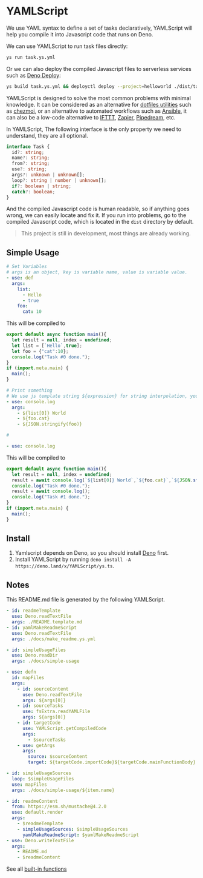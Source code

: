 # YAMLScript

We use YAML syntax to define a set of tasks declaratively, YAMLScript will help
you compile it into Javascript code that runs on Deno.

We can use YAMLScript to run task files directly:

```bash
ys run task.ys.yml
```

Or we can also deploy the compiled Javascript files to serverless services such
as [Deno Deploy](https://deno.com/deploy):

```bash
ys build task.ys.yml && deployctl deploy --project=helloworld ./dist/task.js
```

YAMLScript is designed to solve the most common problems with minimal knowledge.
It can be considered as an alternative for
[dotfiles utilities](https://dotfiles.github.io/utilities/) such as
[chezmoi](https://www.chezmoi.io/), or an alternative to automated workflows
such as [Ansible](https://www.ansible.com/), it can also be a low-code
alternative to [IFTTT](https://ifttt.com/), [Zapier](https://zapier.com/),
[Pipedream](https://pipedream.com/), etc.

In YAMLScript, The following interface is the only property we need to
understand, they are all optional.

```typescript
interface Task {
  id?: string;
  name?: string;
  from?: string;
  use?: string;
  args?: unknown | unknown[];
  loop?: string | number | unknown[];
  if?: boolean | string;
  catch?: boolean;
}
```

And the compiled Javascript code is human readable, so if anything goes wrong,
we can easily locate and fix it. If you run into problems, go to the compiled
Javascript code, which is located in the `dist` directory by default.

> This project is still in development, most things are already working.


## Simple Usage



```yaml
# Set Variables
# args is an object, key is variable name, value is variable value.
- use: def
  args:
    list:
      - Hello
      - true
    foo:
      cat: 10

```

This will be compiled to 

   
```javascript
export default async function main(){
  let result = null, index = undefined;
  let list = [`Hello`,true];
  let foo = {"cat":10};
  console.log("Task #0 done.");
}
if (import.meta.main) {
  main();
}
```


```yaml
# Print something
# We use js template string ${expression} for string interpolation, you can use any valid js template expression here, even function. ${} can be escaped as \$s{}
- use: console.log
  args:
    - ${list[0]} World
    - ${foo.cat}
    - ${JSON.stringify(foo)}

#

- use: console.log

```

This will be compiled to 

   
```javascript
export default async function main(){
  let result = null, index = undefined;
  result = await console.log(`${list[0]} World`,`${foo.cat}`,`${JSON.stringify(foo)}`);
  console.log("Task #0 done.");
  result = await console.log();
  console.log("Task #1 done.");
}
if (import.meta.main) {
  main();
}
```




## Install

1. Yamlscript depends on Deno, so you should install
   [Deno](https://deno.land/#installation) first.
2. Install YAMLScript by running
   `deno install -A https://deno.land/x/YAMLScript/ys.ts`.

## Notes

This README.md file is generated by the following YAMLScript.

```yaml
- id: readmeTemplate
  use: Deno.readTextFile
  args: ./README.template.md
- id: yamlMakeReadmeScript
  use: Deno.readTextFile
  args: ./docs/make_readme.ys.yml

- id: simpleUsageFiles
  use: Deno.readDir
  args: ./docs/simple-usage

- use: defn
  id: mapFiles
  args:
    - id: sourceContent
      use: Deno.readTextFile
      args: ${args[0]}
    - id: sourceTasks
      use: fsExtra.readYAMLFile
      args: ${args[0]}
    - id: targetCode
      use: YAMLScript.getCompiledCode
      args:
        - $sourceTasks
    - use: getArgs
      args:
        source: $sourceContent
        target: ${targetCode.importCode}${targetCode.mainFunctionBody}

- id: simpleUsageSources
  loop: $simpleUsageFiles
  use: mapFiles
  args: ./docs/simple-usage/${item.name}

- id: readmeContent
  from: https://esm.sh/mustache@4.2.0
  use: default.render
  args:
    - $readmeTemplate
    - simpleUsageSources: $simpleUsageSources
      yamlMakeReadmeScript: $yamlMakeReadmeScript
- use: Deno.writeTextFile
  args:
    - README.md
    - $readmeContent

```

See all [built-in functions](/globals/mod.ts)
